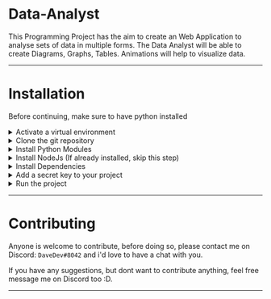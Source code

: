 # Data-Analyst

This Programming Project has the aim to create an Web Application to analyse sets of data in multiple forms.
The Data Analyst will be able to create Diagrams, Graphs, Tables.
Animations will help to visualize data.

---

# Installation

Before continuing, make sure to have python installed <br>

<details>
<summary>
Activate a virtual environment
</summary>

### This step keeps depencies inside the project<br>

Run in any folder where you want the project to be:

```
python -m venv
```

Activate the virtual environment, run:

```
.\.venv\Scripts\Activate.ps1
```

You should now see a (.venv) in front of your current directory in the terminal like this: `(.venv) PS D:\Programming\Projects\Data-Analyst> `

</details>

<details>
<summary>
Clone the git repository
</summary>

### This step downloads the Project from the Remote Repository to your local machine

Run in the parent folder of the virtual environment

```
git clone https://github.com/D4veDev/Data-Analyst.git
```

</details>

<details>
<summary>
Install Python Modules
</summary>

### This step installs all the Python Modules in the requirements.txt file

Change your directory into the Data_Analyst Folder

```
cd Data_Analyst
```

Install Modules

```
python -m pip install -r "requirements.txt"
```

</details>

<details>
<summary>
Install NodeJs (If already installed, skip this step)
</summary>

### Node.js is a JavaScript runtime built on Chrome's V8 JavaScript engine.

0. Check if your have NodeJs already installed by typing `node -v` into a CLI. If an error occurs, follow following steps.
1. Go to: https://nodejs.org/en/
2. Download executable that is suitable for your operating system
3. Execute file and follow instuctions until finished
4. Make sure NodeJS is located in your Path. If not, add: `C:\Program Files\nodejs\`

</details>

<details>
<summary>
Install Dependencies
</summary>

### This step installs all necessary dependencies into your virtual environment to make the project work

Change your directory to

```
cd .\Data_Analyst\frontend\
```

run following command:

```
npm install
```

It is possible that warnings and/or errors occur, in that case, try to find a solution online.

</details>

<details>
<summary>
Add a secret key to your project
</summary>

### A secret key is use for making hashes and has to be kept private

Change your directory to the Data_Analyst Folder, the same level as requirements.txt

create a `.env` file

copy following text into the file:

```
SECRET_KEY = 'YOUR SECRET KEY HERE`
```

go to https://django-secret-key-generator.netlify.app/ and copy the generated secret key

replace your secret key instead of `YOUR SECRET KEY HERE`

save the file

</details>

<details>
<summary>
Run the project
</summary>

### This step will create a devserver on your local machine

1. change your directory into the frontend folder, inside Data_Analyst

2. run the dev command, which bundles all files using webpack in development mode

```
npm run dev
```

3. change directory into the parent folder and run the following command:

```
python .\manage.py runserver
```

this will start a development server using Django

4. go to http://127.0.0.1:8000/

</details>

---

# Contributing

Anyone is welcome to contribute, before doing so, please contact me on Discord: `DaveDev#8042` and i'd love to have a chat with you.

If you have any suggestions, but dont want to contribute anything, feel free message me on Discord too :D.

---
